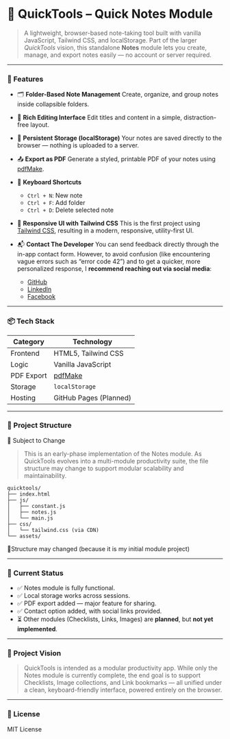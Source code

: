
# 📘 QuickTools – Quick Notes Module

> A lightweight, browser-based note-taking tool built with vanilla JavaScript, Tailwind CSS, and localStorage. Part of the larger *QuickTools* vision, this standalone **Notes** module lets you create, manage, and export notes easily — no account or server required.

---

### 🚀 Features

* 🗂 **Folder-Based Note Management**
  Create, organize, and group notes inside collapsible folders.

* 📝 **Rich Editing Interface**
  Edit titles and content in a simple, distraction-free layout.

* 💾 **Persistent Storage (localStorage)**
  Your notes are saved directly to the browser — nothing is uploaded to a server.

* 📤 **Export as PDF**
  Generate a styled, printable PDF of your notes using [pdfMake](https://pdfmake.github.io/docs/).

* 🎯 **Keyboard Shortcuts**

  * `Ctrl + N`: New note
  * `Ctrl + F`: Add folder
  * `Ctrl + D`: Delete selected note

* 🧩 **Responsive UI with Tailwind CSS**
  This is the first project using [Tailwind CSS](https://tailwindcss.com/), resulting in a modern, responsive, utility-first UI.

* 📬 **Contact The Developer**
  You can send feedback directly through the in-app contact form.
However, to avoid confusion (like encountering vague errors such as “error code 42”) and to get a quicker, more personalized response, I **recommend reaching out via social media**:

  * [GitHub](https://github.com/irshad-11)
  * [LinkedIn](https://www.linkedin.com/in/irshad-hossain-785548323/)
  * [Facebook](https://www.facebook.com/irshad.hossain.11/)

---

### 📦 Tech Stack

| Category   | Technology                                 |
| ---------- | ------------------------------------------ |
| Frontend   | HTML5, Tailwind CSS                        |
| Logic      | Vanilla JavaScript                         |
| PDF Export | [pdfMake](https://pdfmake.github.io/docs/) |
| Storage    | `localStorage`                             |
| Hosting    | GitHub Pages (Planned)                     |

---

### 📁 Project Structure

📌 Subject to Change
> This is an early-phase implementation of the Notes module. As QuickTools evolves into a multi-module productivity suite, the file structure may change to support modular scalability and maintainability.

```
quicktools/
├── index.html
├── js/
│   ├── constant.js
│   ├── notes.js
│   └── main.js
├── css/
│   └── tailwind.css (via CDN)
└── assets/
```

📌Structure may changed (because it is my initial module project)

---

### 📌 Current Status

* ✅ Notes module is fully functional.
* ✅ Local storage works across sessions.
* ✅ PDF export added — major feature for sharing.
* ✅ Contact option added, with social links provided.
* ⏳ Other modules (Checklists, Links, Images) are **planned**, but **not yet implemented**.

---

### 🌱 Project Vision

> QuickTools is intended as a modular productivity app. While only the Notes module is currently complete, the end goal is to support Checklists, Image collections, and Link bookmarks — all unified under a clean, keyboard-friendly interface, powered entirely on the browser.

---

### 📄 License

MIT License


